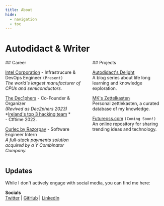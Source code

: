 ```yaml
---
title: About
hide:
  - navigation
  - toc
---
```

# Autodidact & Writer

<section markdown="1" style="display: flex;">
<div class="career" markdown="1"> 
<!-- career -->
## Career 

[Intel Corporation](https://www.intel.com/content/www/us/en/homepage.html) - Infrastrucure & DevOps Engineer ```(Present)```<br />
*The world's largest manufacturer of CPUs and semiconductors.*

[The Dec1phers](https://dec1phe.rs) - Co-Founder & Organizer <br /> 
*(Revived as Dec2phers 2023)*
*[Ireland's top 3 hacking team](https://ctftime.org/team/176783/) *<br />- Ctftime 2022.

[Curlec by Razorpay](https://curlec.com/) - Software Engineer Intern<br />
*A full-stack payments solution acquired by a Y Combinator Company.*
<!-- get career -->
</div>

&nbsp;&nbsp;&nbsp;&nbsp;&nbsp;&nbsp;&nbsp;&nbsp;

<div class="projects" markdown="1">
<!-- projects -->
## Projects

[Autodidact's Delight](https://mkchong.com/blog/)<br/>
A blog series about life long learning and knowledge exploration.

[MK's Zettelkasten](https://mkchong.com/Knowledge/)<br/>
Personal zettlekasten, a curated database of my knowledge.


[Futureoss.com](#) ```(Coming Soon!)```<br/>
An online repository for sharing trending ideas and technology.


<!-- projects -->
</div>
</section>


<!-- updates -->
## Updates

While I don't actively engage with social media, you can find me here:

**Socials**
<br />[Twitter](https://twitter.com) | [GitHub](https://github.com/mk3-14159) | [LinkedIn](https://www.linkedin.com/in/mk-chong-55027b199/)
<!-- updates -->
